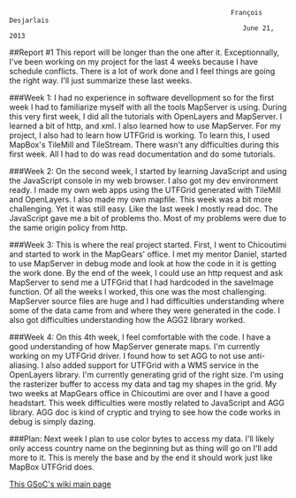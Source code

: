                                                                                                                             
                                                            François Desjarlais                                                     
                                                               June 21, 2013 
##Report #1
This report will be longer than the one after it. Exceptionnally, I've been working on my project for the last 4 weeks because I have schedule conflicts. There is a lot of work done and I feel things are going the right way. I'll just summarize these last weeks.

###Week 1:
I had no experience in software devellopment so for the first week I had to familiarize myself with all the tools MapServer is using. During this very first week, I did all the tutorials with OpenLayers and MapServer. I learned a bit of http, and xml. I also learned how to use MapServer. For my project, I also had to learn how UTFGrid is working. To learn this, I used MapBox's TileMill and TileStream. There wasn't any difficulties during this first week. All I had to do was read documentation and do some tutorials.

###Week 2:
On the second week, I started by learning JavaScript and using the JavaScript console in my web browser. I also got my dev environment ready. I made my own web apps using the UTFGrid generated with TileMill and OpenLayers. I also made my own mapfile. This week was a bit more challenging. Yet it was still easy. Like the last week I mostly read doc. The JavaScript gave me a bit of problems tho. Most of my problems were due to the same origin policy from http.

###Week 3:
This is where the real project started. First, I went to Chicoutimi and started to work in the MapGears' office. I met my mentor Daniel, started to use MapServer in debug mode and look at how the code in it is getting the work done. By the end of the week, I could use an http request and ask MapServer to send me a UTFGrid that I had hardcoded in the saveImage function. Of all the weeks I worked, this one was the most challenging. MapServer source files are huge and I had difficulties understanding where some of the data came from and where they were generated in the code. I also got difficulties understanding how the AGG2 library worked.

###Week 4:
On this 4th week, I feel comfortable with the code. I have a good understanding of how MapServer generate maps. I'm currently working on my UTFGrid driver. I found how to set AGG to not use anti-aliasing. I also added support for UTFGrid with a WMS service in the OpenLayers library. I'm currently generating grid of the right size. I'm using the rasterizer buffer to access my data and tag my shapes in the grid. My two weeks at MapGears office in Chicoutimi are over and I have a good headstart. This week difficulties were mostly related to JavaScript and AGG library. AGG doc is kind of cryptic and trying to see how the code works in debug is simply dazing.

###Plan:
Next week I plan to use color bytes to access my data. I'll likely only access country name on the beginning but as thing will go on I'll add more to it. This is merely the base and by the end it should work just like MapBox UTFGrid does.

[This GSoC's wiki main page](GSoC-UTF-Grid-implementation)